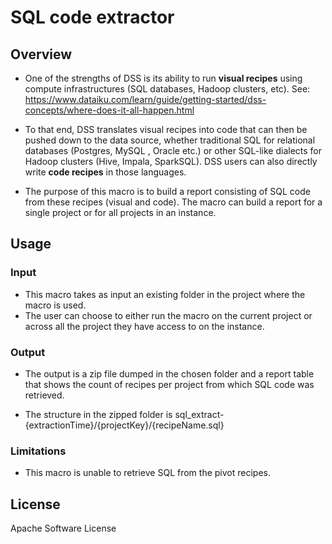# SQL code extractor

## Overview
* One of the strengths of DSS is its ability to run <b>visual recipes</b> using compute infrastructures (SQL databases, Hadoop clusters, etc). See: https://www.dataiku.com/learn/guide/getting-started/dss-concepts/where-does-it-all-happen.html

* To that end, DSS translates visual recipes into code that can then be pushed down to the data source, whether traditional SQL for relational databases (Postgres, MySQL , Oracle etc.) or other SQL-like dialects for Hadoop clusters (Hive, Impala, SparkSQL). DSS users can also directly write <b>code recipes</b> in those languages.

* The purpose of this macro is to build a report consisting of SQL code from these recipes (visual and code). The macro can build a report for a single project or for all projects in an instance.

## Usage

### Input
* This macro takes as input an existing folder in the project where the macro is used.
* The user can choose to either run the macro on the current project or across all the project they have access to on the instance.

### Output
* The output is a zip file dumped in the chosen folder and a report table that shows the count of recipes per project from which SQL code was retrieved.

* The structure in the zipped folder is sql_extract-{extractionTime}/{projectKey}/{recipeName.sql}

### Limitations

* This macro is unable to retrieve SQL from the pivot recipes.

## License

Apache Software License
